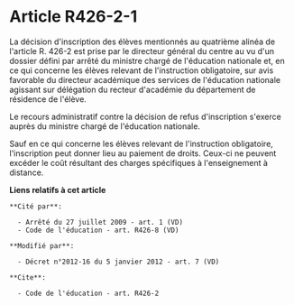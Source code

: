# Article R426-2-1

La décision d'inscription des élèves mentionnés au quatrième alinéa de l'article R. 426-2 est prise par le directeur général
du centre au vu d'un dossier défini par arrêté du ministre chargé de l'éducation nationale et, en ce qui concerne les élèves
relevant de l'instruction obligatoire, sur avis favorable du directeur académique des services de l'éducation nationale
agissant sur délégation du recteur d'académie du département de résidence de l'élève.

Le recours administratif contre la décision de refus d'inscription s'exerce auprès du ministre chargé de l'éducation
nationale.

Sauf en ce qui concerne les élèves relevant de l'instruction obligatoire, l'inscription peut donner lieu au paiement de
droits. Ceux-ci ne peuvent excéder le coût résultant des charges spécifiques à l'enseignement à distance.

**Liens relatifs à cet article**

	**Cité par**:

	  - Arrêté du 27 juillet 2009 - art. 1 (VD)
	  - Code de l'éducation - art. R426-8 (VD)

	**Modifié par**:

	  - Décret n°2012-16 du 5 janvier 2012 - art. 7 (VD)

	**Cite**:

	  - Code de l'éducation - art. R426-2
